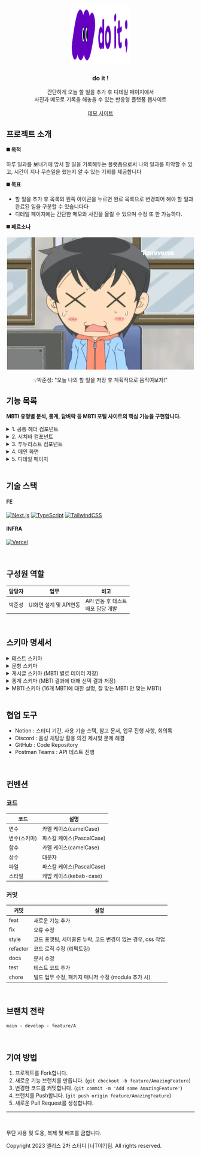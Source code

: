 <!-- PROJECT LOGO -->
<br />
<div align="center">
<a href="https://github.com/junesung1004/todolist-next">
    <img src="https://github.com/junesung1004/todolist-next/blob/main/public/images/Size%3DLarge.svg" alt="Logo" width="160" height="160">
  </a>

  <h3 align="center">do it !</h3>

  <p align="center">
    간단하게 오늘 할 일을 추가 후 디테일 페이지에서 <br />사진과 메모로 기록을 해놓을 수 있는 반응형 플랫폼 웹사이트
    <br />
    <br />
    <a href="https://todogogo.netlify.app">데모 사이트</a>
  </p>
</div>

## 프로젝트 소개

**◼️ 목적**

하루 일과를 보내기에 앞서 할 일을 기록해두는 플랫폼으로써 나의 일과를 파악할 수 있고, 시간이 지나 무슨일을 했는지 알 수 있는 기회를 제공합니다

**◼️ 목표**

- 할 일을 추가 후 목록의 왼쪽 아이콘을 누르면 완료 목록으로 변경되어 해야 할 일과 완료된 일을 구분할 수 있습니다다
- 디테일 페이지에는 간단한 메모와 사진을 올릴 수 있으며 수정 또 한 가능하다.

**◼️ 페르소나**

 <div align="center">
	  <img src="https://raw.githubusercontent.com/junesung1004/todolist-next/refs/heads/main/public/images/profile.webp" />
	 <p>💡박준성: "오늘 나의 할 일을 저장 후 계획적으로 움직여보자!"</p>
 </div>

## 기능 목록

**MBTI 유형별 분석, 통계, 담벼락 등 MBTI 포털 사이트의 핵심 기능을 구현합니다.**

<details><summary>1. 공통 헤더 컴포넌트</summary>

![헤더](https://github.com/junesung1004/todolist-next/blob/main/public/readme/header.png)

- 로고를 클릭하여 메인 페이지로 이동한다

</details>

<details><summary>2. 서치바 컴포넌트</summary>

![서치바 컴포넌트](https://github.com/junesung1004/todolist-next/blob/main/public/readme/searchbar.png)

- 할 일 텍스트를 추가 후 마우스로 추가하기 버튼을 클릭하면 TO DO 목록으로 넘어간다
- 할 일 텍스트를 추가 후 키보드 "Enter"키를 누르면 TO DO 목록으로 넘어간다

</details>

<details><summary>3. 투두리스트 컴포넌트</summary>

![투두리스트 컴포넌트](https://github.com/junesung1004/todolist-next/blob/main/public/readme/todolist.png)

- 할 일 추가 하면 TO DO 리스트 목록에 추가된다
- 할 일 목록 아이템중 왼쪽 아이콘을 누르면 DONE 리스트로 이동되어 완료 상태로 변경한다
- 완료된 목록 아이템중 왼쪽 아이콘을 누르면 TO DO 리스트로 이동되어 진행중 상태로 변경한다

</details>

<details><summary>4. 메인 화면</summary>

![메인 페이지](https://github.com/junesung1004/todolist-next/blob/main/public/readme/main.png)

- do it 메인 화면 UI입니다다

</details>

<details><summary>5. 디테일 페이지</summary>

![디테일 페이지](https://github.com/junesung1004/todolist-next/blob/main/public/readme/detail.png)

- 디테일 페이지에서 이미지파일, 메모를 작성하여 정보를 업데이트 할 수 있다.
- 기존에 등록했던 정보가 있으면 수정하여 업데이트 할 수 있다.
- 삭제하기 누르면 해당 id로 조회하여 해당 아이템의 정보를 삭제 할 수 있다.

</details>

<br />

## 기술 스택

#### FE

[![Next.js](https://img.shields.io/badge/Next.js-000000?style=for-the-badge&logo=next.js&logoColor=white)](https://nextjs.org)
[![TypeScript](https://img.shields.io/badge/TypeScript-3178C6?style=for-the-badge&logo=typescript&logoColor=white)](https://www.typescriptlang.org/)
[![TailwindCSS](https://img.shields.io/badge/TailwindCSS-06B6D4?style=for-the-badge&logo=tailwindcss&logoColor=white)](https://tailwindcss.com/)

#### INFRA

[![Vercel]][Vercel-url]

<br />

## 구성원 역할

| 담당자 | 업무                   | 비고                                   |
| ------ | ---------------------- | -------------------------------------- |
| 박준성 | UI화면 설계 및 API연동 | API 연동 후 테스트</br> 배포 담당 개발 |

<br />

## 스키마 명세서

<details><summary>테스트 스키마</summary>

```js
// 어떤 테스트인지? 사실 테스트는 1개만 만들 것이지만, 나중에 확장성을 위해 만든다.
const TestSchema = new Schema({
  name: {
    type: String,
    required: true,
  },
});
```

</details>

<details><summary>문항 스키마</summary>

```js
// 어떤 테스트에 대한 문항인지. 사실 테스트는 1개만 만들 것이지만,
// 나중에 확장성을 위해 이렇게 정의한다.
const QuestionSchema = new Schema({
  // 문항 번호
  idx: {
    type: Number,
    required: true,
  },
  // 문항 질문(주제)
  subject: {
    type: String,
    required: true,
  },
  // 테스트 제목
  parent: {
    type: String,
    required: true,
    // TestSchema 참조. 테스트가 어떤 테스트인지를 판별하는 요소
  },
  answer: {
		type: {
      E: { type: String, required: false },
      I: { type: String, required: false },
      N: { type: String, required: false },
      S: { type: String, required: false },
      T: { type: String, required: false },
      F: { type: String, required: false },
      J: { type: String, required: false },
      P: { type: String, required: false },
    },
    required: true,
  }
  // 어떤 mbti 판별에 대한 문항인지의 타입
  // E, I, N, S, F, T, P, J
  mbtiType: {
    type: String,
    required: true,
  },
  // mbtiType에 대한 답변
  typeAnswer: {
	  type: String,
    required: true
  },
  // 중요도
  proportion: {
		type: Number,
    required: true
  }
});
```

</details>

<details><summary>게시글 스키마 (MBTI 별로 데이터 저장)</summary>

```js
const BoardSchema = new Schema({
    // 사용자 uuid (일단 보류.)
    uuid: {
      type: String,
      required: false,
    },
    // mbti 카테고리 (16개의 mbti)
    category: {
      type: String,
      required: true,
    },
    // 게시글 제목
    title: {
      type: String,
      required: true
    },
    // 게시글 내용
    content: {
      type: String,
      required: true,
    },
    color: {
      type: String,
      required: true,
    },
    // 공감
    like: {
      type: Number,
      required: true,
      default: 0,
    },
  },
  {
    collection: 'boards',
    timestamps: { currentTime: () => new Date(new Date().getTime() + 1000 * 60 * 60 * 9) },
  }
});
```

</details>

<details><summary>통계 스키마 (MBTI 결과에 대해 선택 결과 저장)</summary>

```js
const StatisticSchema = new Schema({
  // 특정 mbti 유형
  mbtiType: {
    type: String,
    required: true,
  },
  // 테스트 제목
  parent: {
    type: String,
    required: true,
    // TestSchema 참조. 테스트가 어떤 테스트인지를 판별하는 요소
  },
  totalResponse: {
    type: Number,
    required: true,
    default: 0,
  },
  mbtiData: [
    {
      idx: {
        type: Number,
        required: true,
      },
      subject: {
        type: String,
        required: true,
      },
      answer: {
        E: { type: String, required: false },
        I: { type: String, required: false },
        N: { type: String, required: false },
        S: { type: String, required: false },
        T: { type: String, required: false },
        F: { type: String, required: false },
        J: { type: String, required: false },
        P: { type: String, required: false },
      },
      selection: {
        E: { type: Number, required: false },
        I: { type: Number, required: false },
        N: { type: Number, required: false },
        S: { type: Number, required: false },
        T: { type: Number, required: false },
        F: { type: Number, required: false },
        J: { type: Number, required: false },
        P: { type: Number, required: false },
      },
    },
  ],
});
```

</details>

<details><summary>MBTI 스키마 (16개 MBTI에 대한 설명, 잘 맞는 MBTI 안 맞는 MBTI)</summary>

```js
const MBTISchema = new Schema({
	//
  // 16개 mbti 통계 데이터
  name: {
		  type: String,
      required: true
  },
  // 전체 mbti 비율 통계를 위한 데이터
  count: {
    type: Number,
    required: true,
    default: 0,
  },
  // 해당 mbti에 대한 특징 요약
  summary: {
    type: String,
    required: true,
  },
  // 해당 mbti에 대한 키워드
  tag: {
		type: Array,
    required: true
  },
	content: {
     // 해당 mbti에 대한 설명
     description: {
		     type: String,
         required: true
     }
     // 잘 맞는 mbti
	   good: {
       // 잘 맞는 mbti 유형 1개
		   name: {
					type: String,
          required: true
	     },
       // 이에 대한 설명 (왜 잘맞나요?)
	     description: {
			    type: String,
          required: true
	     }
	  },
	  bad : {
      // 잘 안맞는 mbti 유형 1개
			name: {
				type: String,
        required: true
	    },
      // 이에 대한 설명 (왜 잘 안맞나요?)
	    description: {
				type: String,
        required: true
	    }
	  },
	},
});
```

</details>

</br>

## 협업 도구

- Notion : 스터디 기간, 사용 기술 스택, 참고 문서, 업무 진행 사항, 회의록
- Discord : 음성 채팅방 활용 의견 제시및 문제 해결
- GitHub : Code Repository
- Postman Teams : API 테스트 진행

<br />

## 컨벤션

### 코드

| 코드         | 설명                      |
| ------------ | ------------------------- |
| 변수         | 카멜 케이스(camelCase)    |
| 변수(스키마) | 파스칼 케이스(PascalCase) |
| 함수         | 카멜 케이스(camelCase)    |
| 상수         | 대문자                    |
| 파일         | 파스칼 케이스(PascalCase) |
| 스타일       | 케밥 케이스(kebab-case)   |

### 커밋

| 커밋     | 설명                                                        |
| -------- | ----------------------------------------------------------- |
| feat     | 새로운 기능 추가                                            |
| fix      | 오류 수정                                                   |
| style    | 코드 포맷팅, 세미콜론 누락, 코드 변경이 없는 경우, css 작업 |
| refactor | 코드 로직 수정 (리팩토링)                                   |
| docs     | 문서 수정                                                   |
| test     | 테스트 코드 추가                                            |
| chore    | 빌드 업무 수정, 패키지 매니저 수정 (module 추가 시)         |

<br />

## 브랜치 전략

    main - develop - feature/A

<br />

## 기여 방법

1. 프로젝트를 Fork합니다.
2. 새로운 기능 브랜치를 만듭니다. (`git checkout -b feature/AmazingFeature`)
3. 변경한 코드를 커밋합니다. (`git commit -m 'Add some AmazingFeature'`)
4. 브랜치를 Push합니다. (`git push origin feature/AmazingFeature`)
5. 새로운 Pull Request를 생성합니다.

---

<br />

<p>무단 사용 및 도용, 복제 및 배포를 금합니다.</p>
<span>Copyright 2023 엘리스 2차 스터디 [너T야?]팀. All rights reserved.</span>

[contributors-shield]: https://img.shields.io/github/contributors/are-you-T/client.svg?style=for-the-badge
[contributors-url]: https://github.com/are-you-T/client/graphs/contributors
[forks-shield]: https://img.shields.io/github/forks/are-you-T/client.svg?style=for-the-badge
[forks-url]: https://github.com/are-you-T/client/network/members
[stars-shield]: https://img.shields.io/github/stars/are-you-T/client.svg?style=for-the-badge
[stars-url]: https://github.com/are-you-T/client/stargazers
[issues-shield]: https://img.shields.io/github/issues/are-you-T/client.svg?style=for-the-badge
[issues-url]: https://github.com/are-you-T/client/issues
[license-shield]: https://img.shields.io/github/license/are-you-T/client.svg?style=for-the-badge
[license-url]: https://github.com/are-you-T/client/blob/main/LICENSE.txt
[React.js]: https://img.shields.io/badge/React.js-61DAFB?style=for-the-badge&logo=react&logoColor=20232A
[React-url]: https://reactjs.org/
[TypeScript]: https://img.shields.io/badge/typescript-3178C6?style=for-the-badge&logo=typescript&logoColor=white
[TypeScript-url]: https://www.typescriptlang.org
[TailwindCSS]: https://img.shields.io/badge/tailwind%20css-06B6D4?style=for-the-badge&logo=tailwindcss&logoColor=white
[TailwindCSS-url]: https://tailwindcss.com
[DaisyUI]: https://img.shields.io/badge/daisy%20ui-5A0EF8?style=for-the-badge&logo=daisyui&logoColor=white
[DaisyUI-url]: https://daisyui.com
[TSC]: https://img.shields.io/badge/tailwind%20styled%20component-06B6D4?style=for-the-badge
[TSC-url]: https://github.com/MathiasGilson/tailwind-styled-component
[ApexCharts]: https://img.shields.io/badge/apexcharts.js-008ffb?style=for-the-badge
[ApexCharts-url]: https://apexcharts.com
[Node.js]: https://img.shields.io/badge/Node.js-339933?style=for-the-badge&logo=node.js&logoColor=white
[Node-url]: https://nodejs.org/en
[Express.js]: https://img.shields.io/badge/express.js-000000?style=for-the-badge&logo=express&logoColor=white
[Express-url]: https://expressjs.com
[MongoDB]: https://img.shields.io/badge/mongodb-47A248?style=for-the-badge&logo=mongodb&logoColor=white
[MongoDB-url]: https://www.mongodb.com/ko-kr
[Vercel]: https://img.shields.io/badge/vercel-000000?style=for-the-badge&logo=vercel&logoColor=white
[Vercel-url]: https://vercel.com
[Cloudtype]: https://img.shields.io/badge/Cloudtype-000000?style=for-the-badge
[Cloudtype-url]: https://cloudtype.io
